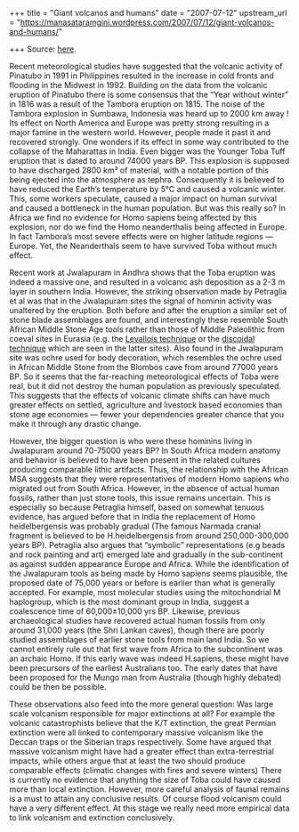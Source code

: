 +++
title = "Giant volcanos and humans"
date = "2007-07-12"
upstream_url = "https://manasataramgini.wordpress.com/2007/07/12/giant-volcanos-and-humans/"

+++
Source: [here](https://manasataramgini.wordpress.com/2007/07/12/giant-volcanos-and-humans/).

Recent meteorological studies have suggested that the volcanic activity
of Pinatubo in 1991 in Philippines resulted in the increase in cold
fronts and flooding in the Midwest in 1992. Building on the data from
the volcanic eruption of Pinatubo there is some consensus that the “Year
without winter” in 1816 was a result of the Tambora eruption on 1815.
The noise of the Tambora explosion in Sumbawa, Indonesia was heard up to
2000 km away ! Its effect on North America and Europe was pretty strong
resulting in a major famine in the western world. However, people made
it past it and recovered strongly. One wonders if its effect in some way
contributed to the collapse of the Maharattas in India. Even bigger was
the Younger Toba Tuff eruption that is dated to around 74000 years BP.
This explosion is supposed to have discharged 2800 km³ of material, with
a notable portion of this being ejected into the atmosphere as tephra.
Consequently it is believed to have reduced the Earth’s temperature by
5°C and caused a volcanic winter. This, some workers speculate, caused a
major impact on human survival and caused a bottleneck in the human
population. But was this really so? In Africa we find no evidence for
Homo sapiens being affected by this explosion, nor do we find the Homo
neanderthalis being affected in Europe. In fact Tambora’s most severe
effects were on higher latitude regions — Europe. Yet, the Neanderthals
seem to have survived Toba without much effect.

Recent work at Jwalapuram in Andhra shows that the Toba eruption was
indeed a massive one, and resulted in a volcanic ash deposition as a 2-3
m layer in southern India. However, the striking observation made by
Petraglia et al was that in the Jwalapuram sites the signal of hominin
activity was unaltered by the eruption. Both before and after the
eruption a similar set of stone blade assemblages are found, and
interestingly these resemble South African Middle Stone Age tools rather
than those of Middle Paleolithic from coeval sites in Eurasia (e.g. the
[Levallois
technique](http://id-archserve.ucsb.edu/Anth3/Courseware/LithicTech/Movies/Levallois_Point.html)
or the [discoidal
technique](http://id-archserve.ucsb.edu/Anth3/Courseware/LithicTech/Movies/Disk_Core.html)
which are seen in the latter sites). Also found in the Jwalapuram site
was ochre used for body decoration, which resembles the ochre used in
African Middle Stone from the Blombos cave from around 77000 years BP.
So it seems that the far-reaching meteorological effects of Toba were
real, but it did not destroy the human population as previously
speculated. This suggests that the effects of volcanic climate shifts
can have much greater effects on settled, agriculture and livestock
based economies than stone age economies — fewer your dependencies
greater chance that you make it through any drastic change.

However, the bigger question is who were these hominins living in
Jwalapuram around 70-75000 years BP? In South Africa modern anatomy and
behavior is believed to have been present in the related cultures
producing comparable lithic artifacts. Thus, the relationship with the
African MSA suggests that they were representatives of modern Homo
sapiens who migrated out from South Africa. However, in the absence of
actual human fossils, rather than just stone tools, this issue remains
uncertain. This is especially so because Petraglia himself, based on
somewhat tenuous evidence, has argued before that in India the
replacement of Homo heidelbergensis was probably gradual (The famous
Narmada cranial fragment is believed to be H.heidelbergensis from around
250,000-300,000 years BP). Petraglia also argues that “symbolic”
representations (e.g beads and rock painting and art) emerged late and
gradually in the sub-continent as against sudden appearance Europe and
Africa. While the identification of the Jwalapuram tools as being made
by Homo sapiens seems plausible, the proposed date of 75,000 years or
before is earlier than what is generally accepted. For example, most
molecular studies using the mitochondrial M haplogroup, which is the
most dominant group in India, suggest a coalescence time of
60,000±10,000 yrs BP. Likewise, previous archaeological studies have
recovered actual human fossils from only around 31,000 years (the Shri
Lankan caves), though there are poorly studied assemblages of earlier
stone tools from main land India. So we cannot entirely rule out that
first wave from Africa to the subcontinent was an archaic Homo. If this
early wave was indeed H.sapiens, these might have been precursors of the
earliest Australians too. The early dates that have been proposed for
the Mungo man from Australia (though highly debated) could be then be
possible.

These observations also feed into the more general question: Was large
scale volcanism responsible for major extinctions at all? For example
the volcanic catastrophists believe that the K/T extinction, the great
Permian extinction were all linked to contemporary massive volcanism
like the Deccan traps or the Siberian traps respectively. Some have
argued that massive volcanism might have had a greater effect than
extra-terrestrial impacts, while others argue that at least the two
should produce comparable effects (climatic changes with fires and
severe winters) There is currently no evidence that anything the size of
Toba could have caused more than local extinction. However, more careful
analysis of faunal remains is a must to attain any conclusive results.
Of course flood volcanism could have a very different effect. At this
stage we really need more empirical data to link volcanism and
extinction conclusively.

